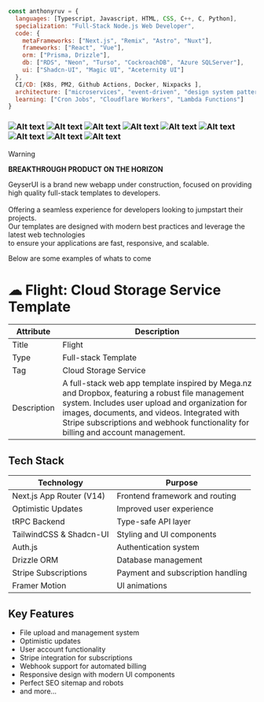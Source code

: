 ```js
const anthonyruv = {
  languages: [Typescript, Javascript, HTML, CSS, C++, C, Python],
  specialization: "Full-Stack Node.js Web Developer",
  code: {
    metaFrameworks: ["Next.js", "Remix", "Astro", "Nuxt"],
    frameworks: ["React", "Vue"],
    orm: ["Prisma, Drizzle"],
    db: ["RDS", "Neon", "Turso", "CockroachDB", "Azure SQLServer"],
    ui: ["Shadcn-UI", "Magic UI", "Aceternity UI"]
  },
  CI/CD: [K8s, PM2, Github Actions, Docker, Nixpacks ],
  architecture: ["microservices", "event-driven", "design system pattern"],
  learning: ["Cron Jobs", "Cloudflare Workers", "Lambda Functions"]
}
```
<h3>
<img alt="Alt text" src="https://img.shields.io/badge/Next-black?style=for-the-badge&logo=next.js&logoColor=white"/>
<img alt="Alt text" src="https://img.shields.io/badge/node.js-6DA55F?style=for-the-badge&logo=node.js&logoColor=white"/>
<img alt="Alt text" src="https://img.shields.io/badge/postgres-%23316192.svg?style=for-the-badge&logo=postgresql&logoColor=white"/>
<img alt="Alt text" src="https://img.shields.io/badge/Framer-black?style=for-the-badge&logo=framer&logoColor=blue"/>
<img alt="Alt text" src="https://img.shields.io/badge/react-%2320232a.svg?style=for-the-badge&logo=react&logoColor=%2361DAFB"/>
<img alt="Alt text" src="https://img.shields.io/badge/AWS-%23FF9900.svg?style=for-the-badge&logo=amazon-aws&logoColor=white"/>
<img alt="Alt text" src="https://img.shields.io/badge/vercel-%23000000.svg?style=for-the-badge&logo=vercel&logoColor=white"/>
<img alt="Alt text" src="https://img.shields.io/badge/typescript-%23007ACC.svg?style=for-the-badge&logo=typescript&logoColor=white"/>
<img alt="Alt text" src="https://img.shields.io/badge/javascript-%23323330.svg?style=for-the-badge&logo=javascript&logoColor=%23F7DF1E"/>
</h3>

> [!WARNING]
> **BREAKTHROUGH PRODUCT ON THE HORIZON**
>
> GeyserUI is a brand new webapp under construction, focused on providing high quality full-stack templates to developers. <br><br>
> Offering a seamless experience for developers looking to jumpstart their projects. <br>
> Our templates are designed with modern best practices and leverage the latest web technologies <br>to ensure your applications are fast, responsive, and scalable.
>
> Below are some examples of whats to come


# ☁ Flight: Cloud Storage Service Template

| Attribute | Description |
|-----------|-------------|
| Title | Flight |
| Type | Full-stack Template |
| Tag | Cloud Storage Service |
| Description | A full-stack web app template inspired by Mega.nz and Dropbox, featuring a robust file management system. Includes user upload and organization for images, documents, and videos. Integrated with Stripe subscriptions and webhook functionality for billing and account management. |

## Tech Stack

| Technology | Purpose |
|------------|---------|
| Next.js App Router (V14) | Frontend framework and routing |
| Optimistic Updates | Improved user experience |
| tRPC Backend | Type-safe API layer |
| TailwindCSS & Shadcn-UI | Styling and UI components |
| Auth.js | Authentication system |
| Drizzle ORM | Database management |
| Stripe Subscriptions | Payment and subscription handling |
| Framer Motion | UI animations |

## Key Features

- File upload and management system
- Optimistic updates
- User account functionality
- Stripe integration for subscriptions
- Webhook support for automated billing
- Responsive design with modern UI components
- Perfect SEO sitemap and robots
- and more...
